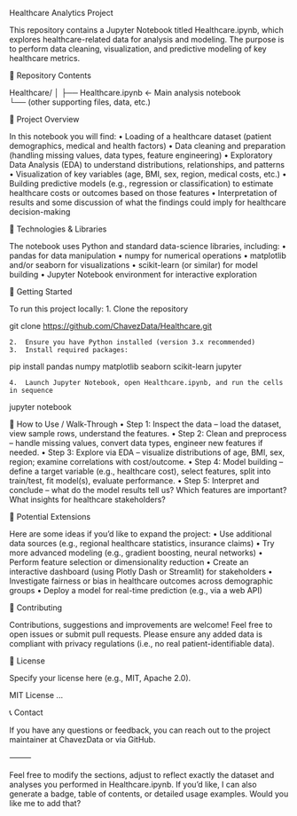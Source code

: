 Healthcare Analytics Project

This repository contains a Jupyter Notebook titled Healthcare.ipynb, which explores healthcare-related data for analysis and modeling. The purpose is to perform data cleaning, visualization, and predictive modeling of key healthcare metrics.

📂 Repository Contents

Healthcare/
│
├── Healthcare.ipynb      ← Main analysis notebook  
└── (other supporting files, data, etc.)  

🧭 Project Overview

In this notebook you will find:
	•	Loading of a healthcare dataset (patient demographics, medical and health factors)
	•	Data cleaning and preparation (handling missing values, data types, feature engineering)
	•	Exploratory Data Analysis (EDA) to understand distributions, relationships, and patterns
	•	Visualization of key variables (age, BMI, sex, region, medical costs, etc.)
	•	Building predictive models (e.g., regression or classification) to estimate healthcare costs or outcomes based on those features
	•	Interpretation of results and some discussion of what the findings could imply for healthcare decision-making

🔧 Technologies & Libraries

The notebook uses Python and standard data-science libraries, including:
	•	pandas for data manipulation
	•	numpy for numerical operations
	•	matplotlib and/or seaborn for visualizations
	•	scikit-learn (or similar) for model building
	•	Jupyter Notebook environment for interactive exploration

🚀 Getting Started

To run this project locally:
	1.	Clone the repository

git clone https://github.com/ChavezData/Healthcare.git


	2.	Ensure you have Python installed (version 3.x recommended)
	3.	Install required packages:

pip install pandas numpy matplotlib seaborn scikit-learn jupyter


	4.	Launch Jupyter Notebook, open Healthcare.ipynb, and run the cells in sequence

jupyter notebook



📝 How to Use / Walk-Through
	•	Step 1: Inspect the data – load the dataset, view sample rows, understand the features.
	•	Step 2: Clean and preprocess – handle missing values, convert data types, engineer new features if needed.
	•	Step 3: Explore via EDA – visualize distributions of age, BMI, sex, region; examine correlations with cost/outcome.
	•	Step 4: Model building – define a target variable (e.g., healthcare cost), select features, split into train/test, fit model(s), evaluate performance.
	•	Step 5: Interpret and conclude – what do the model results tell us? Which features are important? What insights for healthcare stakeholders?

🎯 Potential Extensions

Here are some ideas if you’d like to expand the project:
	•	Use additional data sources (e.g., regional healthcare statistics, insurance claims)
	•	Try more advanced modeling (e.g., gradient boosting, neural networks)
	•	Perform feature selection or dimensionality reduction
	•	Create an interactive dashboard (using Plotly Dash or Streamlit) for stakeholders
	•	Investigate fairness or bias in healthcare outcomes across demographic groups
	•	Deploy a model for real-time prediction (e.g., via a web API)

🤝 Contributing

Contributions, suggestions and improvements are welcome! Feel free to open issues or submit pull requests.
Please ensure any added data is compliant with privacy regulations (i.e., no real patient-identifiable data).

📄 License

Specify your license here (e.g., MIT, Apache 2.0).

MIT License
...

📞 Contact

If you have any questions or feedback, you can reach out to the project maintainer at ChavezData or via GitHub.

⸻

Feel free to modify the sections, adjust to reflect exactly the dataset and analyses you performed in Healthcare.ipynb. If you’d like, I can also generate a badge, table of contents, or detailed usage examples. Would you like me to add that?
